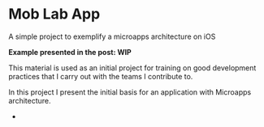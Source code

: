 # Mob Lab App

A simple project to exemplify a microapps architecture on iOS


**Example presented in the post: WIP**


This material is used as an initial project for training on good development practices that I carry out with the teams I contribute to.

In this project I present the initial basis for an application with Microapps architecture.


-
